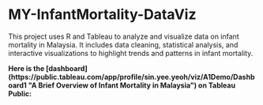 # MY-InfantMortality-DataViz
<p>This project uses R and Tableau to analyze and visualize data on infant mortality in Malaysia. It includes data cleaning, statistical analysis, and interactive visualizations to highlight trends and patterns in infant mortality.</p>
<p><b>Here is the [dashboard](https://public.tableau.com/app/profile/sin.yee.yeoh/viz/A1Demo/Dashboard1 "A Brief Overview of Infant Mortality in Malaysia") on Tableau Public: </b></p>
